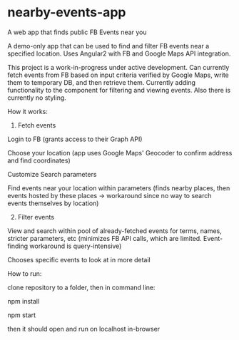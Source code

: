 # nearby-events-app
A web app that finds public FB Events near you


A demo-only app that can be used to find and filter FB events near a specified location.
Uses Angular2  with FB and Google Maps API integration.


This project is a work-in-progress under active development. Can currently fetch events from FB based on input criteria verified by Google Maps, write them to temporary DB, and then retrieve them. Currently adding functionality to the component for filtering and viewing events. Also there is currently no styling.


How it works:

1. Fetch events

Login to FB (grants access to their Graph API)

Choose your location (app uses Google Maps' Geocoder to confirm address and find coordinates)

Customize Search parameters

Find events near your location within parameters
  (finds nearby places, then events hosted by these places -> workaround since no way to search events themselves by location)
 
 2. Filter events
 
 View and search within pool of already-fetched events for terms, names, stricter parameters, etc
  (minimizes FB API calls, which are limited. Event-finding workaround is query-intensive)
  
 Chooses specific events to look at in more detail
 
 
 
 How to run:
 
 clone repository to a folder, then
 in command line:
 
 npm install
 
 npm start

 then it should open and run on localhost in-browser
